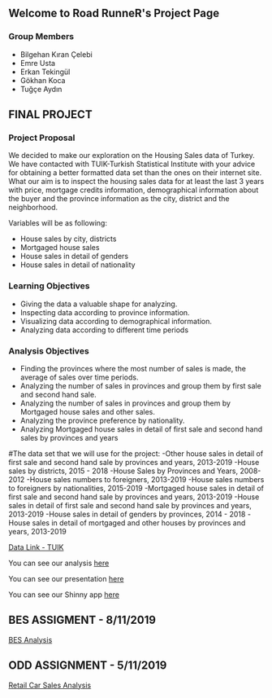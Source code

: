 ## Welcome to Road RunneR's Project Page 

### Group Members 
   * Bilgehan Kıran Çelebi
   * Emre Usta
   * Erkan Tekingül
   * Gökhan Koca
   * Tuğçe Aydın

## FINAL PROJECT 

### Project Proposal

We decided to make our exploration on the Housing Sales data of Turkey. We have contacted with TUIK-Turkish Statistical Institute with your advice for obtaining a better formatted data set than the ones on their internet site.  
What our aim is to inspect the housing sales data for at least the last 3 years with price, mortgage credits information, demographical information about the buyer and the province information as the city, district and the neighborhood.    

Variables will be as following:
- House sales by city, districts 
- Mortgaged house sales 
- House sales in detail of genders
- House sales in detail of nationality

### Learning Objectives
- Giving the data a valuable shape for analyzing.
- Inspecting data according to  province information.
- Visualizing data according to  demographical information.
- Analyzing data according to different time periods 

### Analysis Objectives
- Finding the provinces where the most number of sales is made, the average of sales over time periods.
- Analyzing the number of sales in provinces and group them by first sale and second hand sale.
- Analyzing the number of sales in provinces and group them by Mortgaged house sales and other sales.
- Analyzing the province preference by nationality. 
- Analyzing Mortgaged house sales in detail of first sale and second hand sales by provinces and years
   
#The data set that we will use for the project: 
    -Other house sales in detail of first sale and second hand sale by provinces and years, 2013-2019 
    -House sales by districts, 2015  - 2018 
    -House Sales by Provinces and Years, 2008-2012
    -House sales numbers to foreigners, 2013-2019
    -House sales numbers to foreigners by nationalities, 2015-2019
    -Mortgaged house sales in detail of first sale and second hand sale by provinces and years, 2013-2019
    -House sales in detail of first sale and second hand sale by provinces and years, 2013-2019
    -House sales in detail of genders by provinces, 2014 - 2018 
    -House sales in detail of mortgaged and other houses by provinces and years, 2013-2019 
  
[Data Link - TUIK ](http://www.tuik.gov.tr/PreTablo.do?alt_id=1056 ) 
  
You can see our analysis [here](RoadRunneR-Term-Project.html)

You can see our presentation [here](https://github.com/pjournal/mef03g-road-runner/blob/master/HouseSalesRoadRunner.pptx)

You can see our Shinny app [here](Shinny_app_house_sales_number_foreigners.R)


## BES ASSIGMENT - 8/11/2019
[BES Analysis](road-runner_BES-Assignment.html)


## ODD ASSIGNMENT - 5/11/2019
[Retail Car Sales Analysis](road-runner_ODD-Assignment.html)




